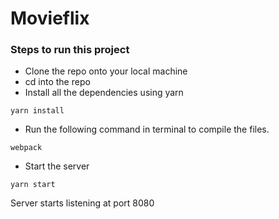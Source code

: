 # Movieflix


### Steps to run this project
* Clone the repo onto your local machine
* cd into the repo
* Install all the dependencies using yarn
```
yarn install
```
* Run the following command in terminal to compile the files.
```
webpack
```
* Start the server
```
yarn start
```
Server starts listening at port 8080
